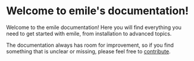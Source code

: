 # Welcome to emile's documentation!

Welcome to the emile documentation! Here you will find everything you need to get started with emile, from installation to advanced topics.

The documentation always has room for improvement, so if you find something that is unclear or missing, please feel free to [contribute](/contributing).
